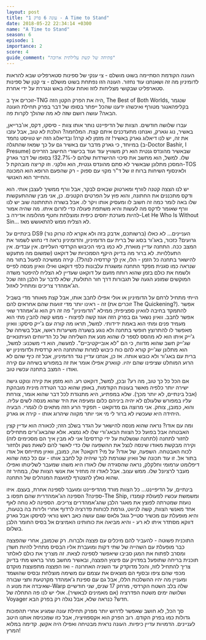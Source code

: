 ```yaml
---
layout: post
title: "עונה 6 פרק 1 - A Time to Stand" 
date: 2018-05-22 22:34:14 +0300
name: "A Time to Stand"
season: 6
episode: 1
importance: 2
score: 4
guide_comment: "פתיחה של קשת עלילתית ארוכה"
---
```

העונה הקודמת הסתיימה בשוט מושלם - צי ענקי של ספינות סטארפליט שבא להראות לדומיניון מה זה ושאנחנו עוד נחזור. העונה הזו נפתחת בשוט מושלם - צי קטן של ספינות סטארפליט שבקושי מצליחות לזוז ואחת עולה באש ונגררת על ידי אחרת.

זוכרים איך ב-TNG היה את הפרק הקטן הזה, The Best of Both Worlds, שנגמר בקליפהאנגר מטורף ואיכשהו ידענו שהכל ייפתר בסופו של דבר בפרק תחילת העונה הבאה? עושה רושם שזה לא מה שהולך לקרות פה.

עברו שלושה חודשים. הצוות של הדיפיינט נותר אותו צוות - סיסקו, דקס, או'ברייאן, באשיר, נוג וגארק, ואנחנו מתעדכנים איתם קצת. המלחמה? הולכת לא טוב, אבל עזבו את זה, יש לנו דיאלוג גארק באשיר! זה מזמן לא קרה! ובדיאלוג הזה יש טוויסט נחמד במיוחד, כי גארק מדבר עם באשיר גם על כך שמאז שהתגלה (ב-Doctor Bashir, I Presume) שבאשיר מהונדס גנטית הוא רק משוויץ עוד ועוד בכישורי החישוב הזריזים שלו. למשל, הוא מחשב את סיכוי ההישרדות שלהם ל-32.7%! בסופו של דבר גארק המסכן מתלונן שבאשיר לא סתם מהונדס גנטית, הוא וולקני. וזו קריצה מובהקת ל-TOS ולאינסוף השיחות ברוח זו של ד"ר מקוי עם ספוק - רק שהפעם הרופא הוא המכונה והחייזר הוא האנושי.

יש לנו הצצה קטנה לוורף ומארטוק שבאים לבקר, אבל וורף ממשיך לעצבן אותי. הוא ודקס מתכננים את החתונה, והוא פוץ על הפרטים הקטנים. כן, אני מבין שההתעקשות שלו באה לומר כמה זה חשוב לו ומעסיק אותו ויקר לו. אבל בשורה התחתונה שוב יש לנו וורף שאומר לדקס מה לעשות והיא משתפת פעולה כדי לזרום איתו. מה שהיה אמור להיות מערכת יחסים כיפית ומוצלחת וחטף מהלומה אדירה ב-Let He Who Is Without Sin... לא הצליח ממש להתאושש מאז.

בינתיים על DS9 (ברשותכם, אדבק בזה ולא אקרא לה טרוק נור) העניינים... לא כאלו גרועים? כזכור, באג'ור בסוג של ברית עם הדומיניון, והדומיניון נראה די נחוש לשמור את המצב ככה. התחנה עדיין מוארת, לא כמו בימי הכיבוש הקרדסי העליזים. אין עבדים. אין התעללויות. לא ברור מה בדיוק היקף הסמכויות של דוקאט (שמשום מה מתעקש להישאר בתחנה כל הזמן - הלו, אין לך קרדסיה לנהל?). קירה ממשיכה לפעול בתור מה שנראה כמו סגנית מפקד התחנה ומשגרת עלבונות כלפי דוקאט ואילו וואיון מנסה לפייס ולשמח את כולם בזמן שהוא רותח מזעם על דוקאט שעדיין לא הצליח להיפטר משדה המוקשים שמונע הגעה של תגבורות דרך חור התולעת, שלא לדבר על הלבן הזה שכל הג'אמהדר צריכים ומתחיל לאזול.

הייתי מתחיל לרחם על הדומיניון או אולי אפילו לחבב אותו, אבל קצת מאוחר מדי בשביל זה - ראינו יותר מדי זוועות שהם אחראים להם (זוכרים את The Quickening?). אפשר להתמקד בחיבה לוואיון ספציפית; ממילא "הדומיניון" פה זה רק הוא וג'אמהדר שאי אפשר לחבב. וואיון נשאר גם בפרק הזה אגוז קשה לפיצוח - ממש קשה להבין מתי הוא מעמיד פנים ומתי הוא באמת ידידותי. למשל, תראו מה קורה עם ג'ייק סיסקו: וואיון מאפשר לו להתרוצץ חופשי בתחנה ולא נוגע בשערה משיערות ראשו, אבל בשיחה של ג'ייק איתו הוא לא מהסס לספר לו שהוא מנע את השליחה של כל הדיווחים העיתונאיים שג'ייק חשב שהוא מדווח, כי הם "לא אובייקטיביים". למעשה, הוא די משכנע: למשל, הוא מתלונן שג'ייק קורא להם כוח כיבוש למרות שהתחנה היא קרדסית ולדומיניון יש ברית עם באג'ור ולא כובש אותה. אז כן, אנחנו עדיין נגד הדומיניון, אבל זה כיף שהם לא הרוע המוחלט שציפינו שהם יהיו. קווארק אפילו אומר את זה במפורש בשיחה עם קירה ואודו - המצב בתחנה עכשיו טוב.

אם הכל כל כך טוב, מה רע? ובכן, למשל, דוקאט רע. הוא מזמן את קירה ונוקט גישה ישירה יותר כלפיה מאשר בעונות הקודמות, באופן שהוא כבר הטרדה מינית מובהקת (אבל בינתיים, לא יותר מכך). שלא במפתיע, היא מתנגדת לכל דבר שהוא אומר, צורחת עליו במפורש שלעולם לא יהיה ביניהם כלום ומעיפה את היד שהוא מנסה לשים עליה. והוא, כמובן, צוחק. אני מרוצה גם מדוקאט - תפקיד הרע הזה מתאים לו לגמרי. הבעיה היחידה היא שעכשיו לא ברור לי מי אני יותר מקווה שיהרוג אותו - קירה או גארק.

ומה עם אודו? נראה שהוא מנסה להישאר על הגדר בשלב הזה; לכאורה הוא עדיין קצין האבטחה אבל בפועל כל הצוות הבאג'ורי שלו לא נמצא. אלא שהבאג'ורים מתחילים לחזור לתחנה (לתחנה שנשלטת על ידי קרדסים! אני לא מבין איך הם מסכימים לזה) וקירה מבקשת מאודו שינסה לנצל את ההשפעה שלו כדי לאשר להם לשאת נשק ולחזור לכוח האבטחה. השפעה, של אודו? על מי? דוקאט? אה, כמובן, וואיון מתייחס אל אודו בתור אל. זו עוד תכונה של וואיון שגורמת לכך שיהיה קל לחבב אותו - עם כל כמה שהוא דיפלומט ערמומי וחלקלק, נראה שהסגידה שלו לאודו היא משהו שמעבר לשליטתו ואפילו מעבר לרציונל שלו. ממש עצוב. אבל לאודו זה מחזיר את אנשי הצוות שלו, במחיר זה שהוא נאלץ להצטרף למועצת המנהלים של התחנה.

בינתיים, על הדיפיינט... כל הצוות מורד מהדיפיינט ומועבר לספינה אחרת, בעצם. איזו ספינה? הספינה הג'אמהדרית שהם תפסו ב-The Ship, ומשמשת עכשיו לפעולת קומנדו נועזת שמטרתה לפוצץ את מאגר הלבן שהג'אמהדרים צריכים. הספינה לא נוחה לאף אחד מאנשי הצוות, קשה לניווט, גורמת לכוחות פדרציה לרדוף אחרי ולירות בה בטעות, והיא מופעלת עם מכשיר סטייל גוגל גלאס שגם עושה כאב ראש נוראי לסיסקו אבל גארק דווקא מסתדר איתו לא רע - והיא מביאה את כוחותינו האמיצים אל בסיס החומר הלבן בשלום. 

התוכנית פשוטה - להעביר להם מיכלים עם פצצה ולברוח. רק שכמובן, אחרי שהפצצה כבר מופעלת עם השהייה של שתי דקות ומועברת אליו הבסיס מתחיל להיות חשדן ומסרב לפתוח את המגן סביבו שיאפשר לספינה לצאת. זה מצריך את כולם לאלתר תוכנית בריחה שתופעל במדויק עם פיצוץ הפצצה, ובאשיר מחשב מהר בראש מתי בדיוק צריך להתחיל לזוז, והכל מדוקדק עד השניה האחרונה - ואז הפצצה מתפוצצת מוקדם מכפי שהם ציפו ובסוף הם מוצאים את עצמם עם משימה מוצלחת ובסיס שהושמד ומעניין מה יהיו ההשלכות הללו, אבל גם עם ספינת ג'אמהדר מקרטעת וחצי שבורה שאיבדה את מנוע ה-Warp שלה בלב השטח הקרדסי, מרחק 17 שנים, שני חודשיים ושלושה ימים משטח הפדרציה (אם מאמינים לבאשיר). אולי יש לנו פה התחלה של Voyager חדש? כנראה שלא, אבל נגלה רק בפרק הבא.

סך הכל, לא חושב שאפשר לדרוש יותר מפרק תחילת עונה שמגיע אחרי תהפוכות גדולות כמו בפרק הקודם. רוב הפרק הוא אקספוזיציה, אבל כזו שמכניסה אותנו היטב לעניינים. הדמויות עדיין כיפיות. העונה נראית מבטיחה ואפילו היה אקשן. קדימה במלוא המרץ!
